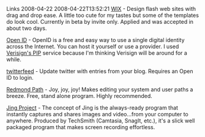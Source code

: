Links 2008-04-22
2008-04-22T13:52:21
[WIX](http://www.wix.com/) - Design flash web sites with drag and drop ease. A little too cute for my tastes but some of the templates do look cool. Currently in beta by invite only. Applied and was accepted in about two days.

[Open ID](http://openid.net) - OpenID is a free and easy way to use a single digital identity across the Internet. You can host it yourself or use a provider. I used [Verisign's PIP](http://pip.verisignlabs.com) service because I'm thinking Verisign will be around for a while.

[twitterfeed](http://twitterfeed.com) - Update twitter with entries from your blog. Requires an Open ID to login.

[Redmond Path](http://redmondlab.googlepages.com/path) - Joy, joy, joy! Makes editing your system and user paths a breeze. Free, stand alone program. Highly recommended.

[Jing Project](http://www.jingproject.com/) - The concept of Jing is the always-ready program that instantly captures and shares images and video…from your computer to anywhere. Produced by TechSmith (Camtasia, SnagIt, etc.), it's a slick well packaged program that makes screen recording effortless.
